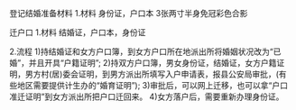 

登记结婚准备材料
1.材料
身份证，户口本
3张两寸半身免冠彩色合影


迁户口
1.材料
结婚证，户口本，身份证

2.流程
1)持结婚证和女方户口簿，到女方户口所在地派出所将婚姻状况改为“已婚”，并且开具“户籍证明”;
2)持双方户口簿，男女身份证，结婚证，女方户籍证明，男方村(居)委会证明，到男方派出所填写入户申请表，报县公安局审批，(有些地区需要提供计生办的“婚育证明”);
3)审批后，可以网上迁移，也可以拿“户口准迁证明”到女方派出所把户口迁回来。
4)女方落户后，需要重新办理身份证。
